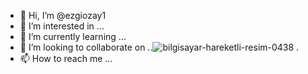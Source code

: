 - 👋 Hi, I’m @ezgiozay1
- 👀 I’m interested in ...
- 🌱 I’m currently learning ...
- 💞️ I’m looking to collaborate on ..![bilgisayar-hareketli-resim-0438](https://user-images.githubusercontent.com/114863768/195635739-3eb87653-94aa-4383-8123-2d2f04a905f2.gif)
.
- 📫 How to reach me ...


<!---
ezgiozay1/ezgiozay1 is a ✨ special ✨ repository because its `README.md` (this file) appears on your GitHub profile.
You can click the Pre![bilgisayar-hareketli-resim-0438](https://user-images.githubusercontent.com/114863768/195635577-42bd0b85-d8e7-46f5-abfe-798bc258be39.gif)
view link to take a look at your changes.
--->
